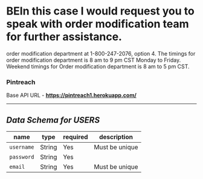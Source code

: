 # BEIn this case I would request you to speak with order modification team for further assistance.
order modification department at 1-800-247-2076, option 4. The timings for order modification department is 8 am to 9 pm CST Monday to Friday. Weekend timings for  Order modification department is 8 am to 5 pm CST.



### Pintreach ###


Base API URL - **https://pintreach1.herokuapp.com/**

------------------------
***Data Schema for USERS***
------------------------

| name         | type   | required | description            |
| ------------ | ------ | -------- | --------------         |
| `username`   | String | Yes      | Must be unique         |
| `password`   | String | Yes      |                        |
| `email`      | String | Yes      | Must be unique         |
